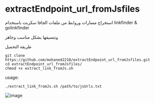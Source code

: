 # extractEndpoint_url_fromJsfiles
استخراج مسارات وروابط من ملفات الجافا سكربت باستخدام linkfinder &amp; golinkfinder

وتنسيقها بشكل مناسب وجاهز

طريقة التحميل
```
git clone https://github.com/mohaned2210/extractEndpoint_url_fromJsfiles.git
cd extractEndpoint_url_fromJsfiles/
chmod +x extract_link_fromJs.sh  
```

usage:
```
./extract_link_fromJs.sh /path/to/jsUrls.txt
```
![image](https://github.com/mohaned2210/extractEndpoint_url_fromJsfiles/assets/139042918/d00f9914-ab7e-4133-afd6-c6d9e8878417)
